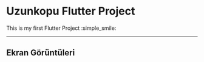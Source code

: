 # Uzunkopu Flutter Project

This is my first Flutter Project :simple_smile:

--------------

## Ekran Görüntüleri
